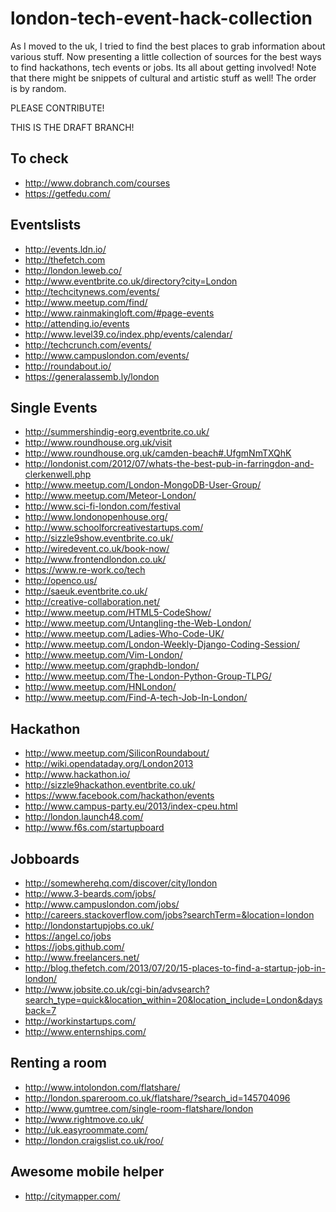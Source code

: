 london-tech-event-hack-collection
=================================

As I moved to the uk, I tried to find the best places to grab information about various stuff. Now presenting a little collection of sources for the best ways to find hackathons, tech events or jobs. Its all about getting involved! 
Note that there might be snippets of cultural and artistic stuff as well! The order is by random.

PLEASE CONTRIBUTE!

THIS IS THE DRAFT BRANCH!

To check
--------
* http://www.dobranch.com/courses
* https://getfedu.com/

Eventslists
------------
* http://events.ldn.io/
* http://thefetch.com
* http://london.leweb.co/
* http://www.eventbrite.co.uk/directory?city=London
* http://techcitynews.com/events/
* http://www.meetup.com/find/
* http://www.rainmakingloft.com/#page-events
* http://attending.io/events
* http://www.level39.co/index.php/events/calendar/
* http://techcrunch.com/events/
* http://www.campuslondon.com/events/
* http://roundabout.io/
* https://generalassemb.ly/london

Single Events
------------
* http://summershindig-eorg.eventbrite.co.uk/
* http://www.roundhouse.org.uk/visit
* http://www.roundhouse.org.uk/camden-beach#.UfgmNmTXQhK
* http://londonist.com/2012/07/whats-the-best-pub-in-farringdon-and-clerkenwell.php
* http://www.meetup.com/London-MongoDB-User-Group/
* http://www.meetup.com/Meteor-London/
* http://www.sci-fi-london.com/festival
* http://www.londonopenhouse.org/
* http://www.schoolforcreativestartups.com/
* http://sizzle9show.eventbrite.co.uk/
* http://wiredevent.co.uk/book-now/
* http://www.frontendlondon.co.uk/
* https://www.re-work.co/tech
* http://openco.us/
* http://saeuk.eventbrite.co.uk/
* http://creative-collaboration.net/
* http://www.meetup.com/HTML5-CodeShow/
* http://www.meetup.com/Untangling-the-Web-London/
* http://www.meetup.com/Ladies-Who-Code-UK/
* http://www.meetup.com/London-Weekly-Django-Coding-Session/
* http://www.meetup.com/Vim-London/
* http://www.meetup.com/graphdb-london/
* http://www.meetup.com/The-London-Python-Group-TLPG/
* http://www.meetup.com/HNLondon/
* http://www.meetup.com/Find-A-tech-Job-In-London/

Hackathon
------------
* http://www.meetup.com/SiliconRoundabout/
* http://wiki.opendataday.org/London2013
* http://www.hackathon.io/
* http://sizzle9hackathon.eventbrite.co.uk/
* https://www.facebook.com/hackathon/events
* http://www.campus-party.eu/2013/index-cpeu.html
* http://london.launch48.com/
* http://www.f6s.com/startupboard

Jobboards
------------
* http://somewherehq.com/discover/city/london
* http://www.3-beards.com/jobs/
* http://www.campuslondon.com/jobs/
* http://careers.stackoverflow.com/jobs?searchTerm=&location=london
* http://londonstartupjobs.co.uk/
* https://angel.co/jobs
* https://jobs.github.com/
* http://www.freelancers.net/
* http://blog.thefetch.com/2013/07/20/15-places-to-find-a-startup-job-in-london/
* http://www.jobsite.co.uk/cgi-bin/advsearch?search_type=quick&location_within=20&location_include=London&daysback=7
* http://workinstartups.com/
* http://www.enternships.com/

Renting a room
------------
* http://www.intolondon.com/flatshare/
* http://london.spareroom.co.uk/flatshare/?search_id=145704096
* http://www.gumtree.com/single-room-flatshare/london
* http://www.rightmove.co.uk/
* http://uk.easyroommate.com/
* http://london.craigslist.co.uk/roo/

Awesome mobile helper
---------------------
* http://citymapper.com/
